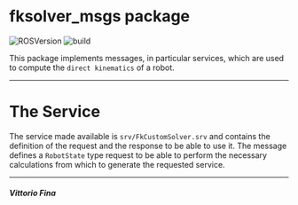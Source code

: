 # fksolver_msgs package

![ROSVersion](https://img.shields.io/badge/ROS-melodic-blue)
![build](https://img.shields.io/badge/build-passed-success)

This package implements messages, in particular services, which are used to compute the ```direct kinematics``` of a robot.
____

# The Service

The service made available is ```srv/FkCustomSolver.srv``` and contains the definition of the request and the response to be able to use it. The message defines a ```RobotState``` type request to be able to perform the necessary calculations from which to generate the requested service.
____
##### Vittorio Fina
